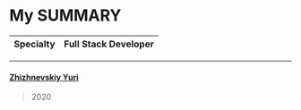 
# My SUMMARY
Specialty | Full Stack Developer 
--- | --- 
---
#### [Zhizhnevskiy Yuri](https://github.com/zhizhnevskiy)

>  2020